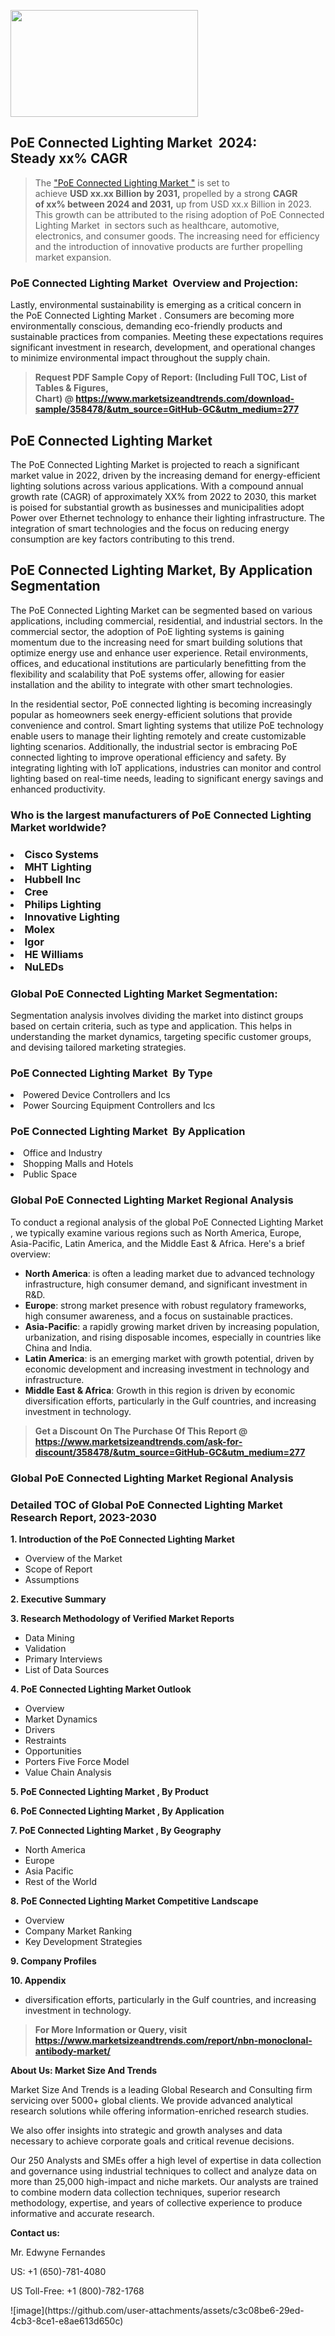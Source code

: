 <p><img class="alignnone size-medium wp-image-20088" src="https://ffe5etoiles.com/wp-content/uploads/2024/12/MST1-300x171.png" alt="" width="300" height="171" /></p><h2 id="ember46" class="ember-view reader-text-block__heading-2">PoE Connected Lighting Market &nbsp;2024: Steady&nbsp;xx% CAGR</h2><blockquote id="ember47" class="ember-view reader-text-block__blockquote">The&nbsp;<a class="app-aware-link " href="https://www.marketsizeandtrends.com/download-sample/358478/&utm_source=GitHub-GC&utm_medium=277" target="_blank" data-test-app-aware-link="">"PoE Connected Lighting Market "</a>&nbsp;is set to achieve&nbsp;<strong>USD&nbsp;xx.xx&nbsp;Billion by 2031,</strong>&nbsp;propelled by a strong&nbsp;<strong>CAGR of&nbsp;xx% between 2024 and 2031,</strong>&nbsp;up from USD xx.x Billion in 2023. This growth can be attributed to the rising adoption of&nbsp;PoE Connected Lighting Market &nbsp;in sectors such as healthcare, automotive, electronics, and consumer goods. The increasing need for efficiency and the introduction of innovative products are further propelling market expansion.</blockquote><h3 id="ember48" class="ember-view reader-text-block__heading-3">PoE Connected Lighting Market &nbsp;Overview and Projection:</h3><p id="ember49" class="ember-view reader-text-block__paragraph">Lastly, environmental sustainability is emerging as a critical concern in the&nbsp;PoE Connected Lighting Market . Consumers are becoming more environmentally conscious, demanding eco-friendly products and sustainable practices from companies. Meeting these expectations requires significant investment in research, development, and operational changes to minimize environmental impact throughout the supply chain.</p><blockquote id="ember50" class="ember-view reader-text-block__blockquote"><strong>Request PDF Sample Copy of Report: (Including Full TOC, List of Tables &amp; Figures, Chart)&nbsp;@&nbsp;<strong><a href="https://www.marketsizeandtrends.com/download-sample/358478/&utm_source=GitHub-GC&utm_medium=277" target="_blank">https://www.marketsizeandtrends.com/download-sample/358478/&utm_source=GitHub-GC&utm_medium=277</a></strong></strong></blockquote><h3 class=""> <h2>PoE Connected Lighting Market</h2><p>The PoE Connected Lighting Market is projected to reach a significant market value in 2022, driven by the increasing demand for energy-efficient lighting solutions across various applications. With a compound annual growth rate (CAGR) of approximately XX% from 2022 to 2030, this market is poised for substantial growth as businesses and municipalities adopt Power over Ethernet technology to enhance their lighting infrastructure. The integration of smart technologies and the focus on reducing energy consumption are key factors contributing to this trend.</p><h2>PoE Connected Lighting Market, By Application Segmentation</h2><p>The PoE Connected Lighting Market can be segmented based on various applications, including commercial, residential, and industrial sectors. In the commercial sector, the adoption of PoE lighting systems is gaining momentum due to the increasing need for smart building solutions that optimize energy use and enhance user experience. Retail environments, offices, and educational institutions are particularly benefitting from the flexibility and scalability that PoE systems offer, allowing for easier installation and the ability to integrate with other smart technologies.</p><p>In the residential sector, PoE connected lighting is becoming increasingly popular as homeowners seek energy-efficient solutions that provide convenience and control. Smart lighting systems that utilize PoE technology enable users to manage their lighting remotely and create customizable lighting scenarios. Additionally, the industrial sector is embracing PoE connected lighting to improve operational efficiency and safety. By integrating lighting with IoT applications, industries can monitor and control lighting based on real-time needs, leading to significant energy savings and enhanced productivity.</p></h3><h3 id="" class="">Who is the largest manufacturers of&nbsp;PoE Connected Lighting Market  worldwide?</h3><h3 class=""></Li><Li>Cisco Systems</Li><Li> MHT Lighting</Li><Li> Hubbell Inc</Li><Li> Cree</Li><Li> Philips Lighting</Li><Li> Innovative Lighting</Li><Li> Molex</Li><Li> Igor</Li><Li> HE Williams</Li><Li> NuLEDs</h3><h3 id="ember53" class="ember-view reader-text-block__heading-3">Global&nbsp;PoE Connected Lighting Market  Segmentation:</h3><p id="ember54" class="ember-view reader-text-block__paragraph">Segmentation analysis involves dividing the market into distinct groups based on certain criteria, such as type and application. This helps in understanding the market dynamics, targeting specific customer groups, and devising tailored marketing strategies.</p><h3 id="" class="">PoE Connected Lighting Market &nbsp;By Type</h3><p></Li><Li>Powered Device Controllers and Ics</Li><Li> Power Sourcing Equipment Controllers and Ics</p><h3 id="" class="">PoE Connected Lighting Market &nbsp;By Application</h3><p class=""></Li><Li>Office and Industry</Li><Li> Shopping Malls and Hotels</Li><Li> Public Space</p><h3 id="ember62" class="ember-view reader-text-block__heading-3">Global PoE Connected Lighting Market  Regional Analysis</h3><p id="ember63" class="ember-view reader-text-block__paragraph">To conduct a regional analysis of the global PoE Connected Lighting Market , we typically examine various regions such as North America, Europe, Asia-Pacific, Latin America, and the Middle East &amp; Africa. Here's a brief overview:</p><ul><li><strong>North America</strong>: is often a leading market due to advanced technology infrastructure, high consumer demand, and significant investment in R&amp;D.</li><li><strong>Europe</strong>: strong market presence with robust regulatory frameworks, high consumer awareness, and a focus on sustainable practices.</li><li><strong>Asia-Pacific</strong>: a rapidly growing market driven by increasing population, urbanization, and rising disposable incomes, especially in countries like China and India.</li><li><strong>Latin America</strong>: is an emerging market with growth potential, driven by economic development and increasing investment in technology and infrastructure.</li><li><strong>Middle East &amp; Africa</strong>: Growth in this region is driven by economic diversification efforts, particularly in the Gulf countries, and increasing investment in technology.</li></ul><blockquote id="ember61" class="ember-view reader-text-block__blockquote"><strong>Get a Discount On The Purchase Of This Report @ <strong><a href="https://html-cleaner.com/" target="">https://www.marketsizeandtrends.com/ask-for-discount/358478/&utm_source=GitHub-GC&utm_medium=277</a></strong></strong></blockquote><h3 id="ember62" class="ember-view reader-text-block__heading-3">Global PoE Connected Lighting Market  Regional Analysis</h3><h3 id="" class="">Detailed TOC of Global PoE Connected Lighting Market  Research Report, 2023-2030</h3><p id="" class=""><strong>1. Introduction of the PoE Connected Lighting Market </strong></p><ul><li>Overview of the Market</li><li>Scope of Report</li><li>Assumptions</li></ul><p id="" class=""><strong>2. Executive Summary</strong></p><p id="" class=""><strong>3. Research Methodology of Verified Market Reports</strong></p><ul><li>Data Mining</li><li>Validation</li><li>Primary Interviews</li><li>List of Data Sources</li></ul><p id="" class=""><strong>4. PoE Connected Lighting Market  Outlook</strong></p><ul><li>Overview</li><li>Market Dynamics</li><li>Drivers</li><li>Restraints</li><li>Opportunities</li><li>Porters Five Force Model</li><li>Value Chain Analysis</li></ul><p id="" class=""><strong>5. PoE Connected Lighting Market , By Product</strong></p><p id="" class=""><strong>6. PoE Connected Lighting Market , By Application</strong></p><p id="" class=""><strong>7. PoE Connected Lighting Market , By Geography</strong></p><ul><li>North America</li><li>Europe</li><li>Asia Pacific</li><li>Rest of the World</li></ul><p id="" class=""><strong>8. PoE Connected Lighting Market  Competitive Landscape</strong></p><ul><li>Overview</li><li>Company Market Ranking</li><li>Key Development Strategies</li></ul><p id="" class=""><strong>9. Company Profiles</strong></p><p id="" class=""><strong>10. Appendix</strong></p><ul><li>diversification efforts, particularly in the Gulf countries, and increasing investment in technology.</li></ul><blockquote id="ember65" class="ember-view reader-text-block__blockquote"><strong>For More Information or Query, visit <strong><strong><a href="https://html-cleaner.com/" target="">https://www.marketsizeandtrends.com/report/nbn-monoclonal-antibody-market/</a></strong></strong></strong></blockquote><p id="" class=""><strong>About Us: Market Size And Trends</strong></p><p id="" class="">Market Size And Trends is a leading Global Research and Consulting firm servicing over 5000+ global clients. We provide advanced analytical research solutions while offering information-enriched research studies.</p><p id="" class="">We also offer insights into strategic and growth analyses and data necessary to achieve corporate goals and critical revenue decisions.</p><p id="" class="">Our 250 Analysts and SMEs offer a high level of expertise in data collection and governance using industrial techniques to collect and analyze data on more than 25,000 high-impact and niche markets. Our analysts are trained to combine modern data collection techniques, superior research methodology, expertise, and years of collective experience to produce informative and accurate research.</p><p id="" class=""><strong>Contact us:</strong></p><p id="" class="">Mr. Edwyne Fernandes</p><p id="" class="">US: +1 (650)-781-4080</p><p id="" class="">US Toll-Free: +1 (800)-782-1768</p>
![image](https://github.com/user-attachments/assets/c3c08be6-29ed-4cb3-8ce1-e8ae613d650c)
